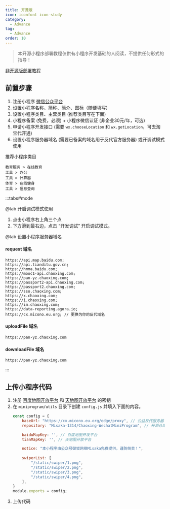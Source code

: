 ```yaml
---
title: 开源版
icon: iconfont icon-study
category:
  - Advance
tag:
  - Advance
order: 10
---
```


> 本开源小程序部署教程仅供有小程序开发基础的人阅读，不提供任何形式的指导！

[非开源版部署教程](./no-open.html)

## 前置步骤

1. 注册小程序 [微信公众平台](https://mp.weixin.qq.com)
2. 设置小程序名称、简称、简介、图标（随便填写）
3. 设置小程序类目、主营类目 (推荐类目写在下面)
4. 小程序备案 (免费，必须) + 小程序微信认证 (非企业30元/年，可选)
5. 申请小程序开发接口 (需要 `wx.chooseLocation` 和 `wx.getLocation`，可去淘宝代开通)
6. 设置小程序服务器域名 (需要已备案的域名用于反代官方服务器) 或开调试模式使用

推荐小程序类目

```
教育服务 > 在线教育
工具 > 办公
工具 > 计算器
体育 > 在线健身
工具 > 信息查询
```

:::tabs#mode

@tab 开启调试模式使用

1. 点击小程序右上角三个点
2. 下方滑到最右边，点击 “开发调试” 开启调试模式。

@tab 设置小程序服务器域名

#### request 域名  

```
https://api.map.baidu.com;
https://api.tianditu.gov.cn;
https://hmma.baidu.com;
https://mooc1-api.chaoxing.com;
https://pan-yz.chaoxing.com;
https://passport2-api.chaoxing.com;
https://passport2.chaoxing.com;
https://sso.chaoxing.com;
https://x.chaoxing.com;
https://i.chaoxing.com;
https://im.chaoxing.com;
https://data-reporting.agora.io;
https://cx.micono.eu.org; // 更换为你的反代域名 
``` 

#### uploadFile 域名  

```
https://pan-yz.chaoxing.com  
```

#### downloadFile 域名  

```
https://pan-yz.chaoxing.com  
```

:::

## 上传小程序代码

1. 注册 [百度地图开放平台](https://lbsyun.baidu.com) 和 [天地图开放平台](http://lbs.tianditu.gov.cn) 的密钥
2. 在 `miniprogram/utils` 目录下创建 `config.js` 并填入下面的内容。
    ```js
    const config = {
        baseUrl: "https://cx.micono.eu.org/edge/proxy", // 公益反代服务器（腾讯 EdgeOne），有条件请更换为你的反代域名
        repository: "Misaka-1314/Chaoxing-WechatMiniProgram", // 开源仓库地址

        baiduMapKey: '', // 百度地图开发平台
        tianMapKey: '', // 天地图开放平台

        notice: "本小程序由公众号御坂网络Misaka免费提供，谨防倒卖！",
        
        swiperList: [
            "/static/swiper/1.png",
            "/static/swiper/2.png",
            "/static/swiper/3.png",
            "/static/swiper/4.png",
        ],
    }
    module.exports = config;
    ```
3. 上传代码
